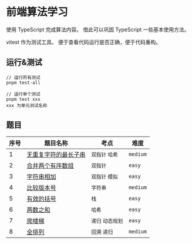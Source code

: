 # 前端算法学习

使用 TypeScript 完成算法内容。
借此可以巩固 TypeScript 一些基本使用方法。

vitest 作为测试工具。
便于查看代码运行是否正确，便于代码重构。

## 运行&测试

```
// 运行所有测试
pnpm test-all
```

```
// 运行单个测试
pnpm test xxx
xxx 为单元测试名称
```

## 题目

| 序号 | 题目名称                                                       | 考点              | 难度     |
| ---- | -------------------------------------------------------------- | ----------------- | -------- |
| 1    | [无重复字符的最长子串](./01-length-of-longest-subset/index.ts) | `双指针` `哈希`   | `medium` |
| 2    | [合并两个有序数组](./02-merge-sorted-arr/index.ts)             | `双指针`          | `easy`   |
| 3    | [字符串相加](./03-add-strings/index.ts)                        | `双指针` `模拟`   | `easy`   |
| 4    | [比较版本号](./04-compare-version/index.ts)                    | `字符串`          | `medium` |
| 5    | [有效的括号](./05-is-valid-brackets/index.ts)                  | `栈`              | `easy`   |
| 6    | [两数之和](./06-two-sum/index.ts)                              | `哈希`            | `easy`   |
| 7    | [爬楼梯](./07-climb-stairs/index.ts)                           | `递归` `动态规划` | `easy`   |
| 8    | [全排列](./08-permutations/index.ts)                           | `回溯` `递归`     | `medium` |
